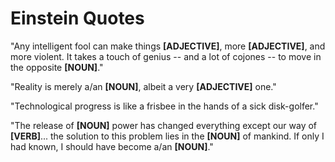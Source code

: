 # Einstein Quotes

"Any intelligent fool can make things **[ADJECTIVE]**, more **[ADJECTIVE]**, 
and more violent. It takes a touch of genius -- and a lot of cojones -- to 
move in the opposite **[NOUN]**."

"Reality is merely a/an **[NOUN]**, albeit a very **[ADJECTIVE]** one."

"Technological progress is like a frisbee in the hands of a sick disk-golfer."

"The release of **[NOUN]** power has changed everything except our way of **[VERB]**... the solution to this problem lies in the **[NOUN]** of mankind. If only I had known, I should have become a/an **[NOUN]**."
